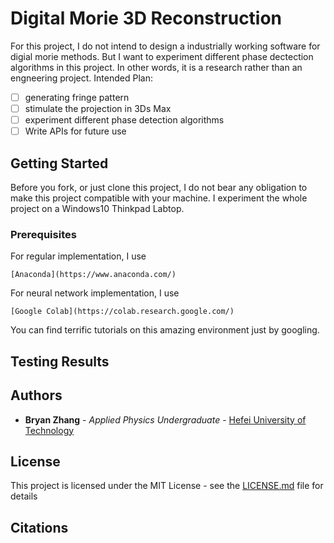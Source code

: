 #  Digital Morie 3D Reconstruction

For this project, I do not intend to design a industrially working software for digial morie methods. But I want to experiment different phase dectection algorithms in this project. In other words, it is a research rather than an engneering project.
Intended Plan:
- [ ] generating fringe pattern
- [ ] stimulate the projection in 3Ds Max
- [ ] experiment different phase detection algorithms
- [ ] Write APIs for future use

## Getting Started
Before you fork, or just clone this project, I do not bear any obligation to make this project compatible with your machine. I experiment the whole project on a Windows10 Thinkpad Labtop.

### Prerequisites
For regular implementation, I use

```
[Anaconda](https://www.anaconda.com/)
```
For neural network implementation, I use
```
[Google Colab](https://colab.research.google.com/)
```
You can find terrific tutorials on this amazing environment just by googling.

## Testing Results

## Authors

* **Bryan Zhang** - *Applied Physics Undergraduate* - [Hefei University of Technology](http://blossomnoodles.github.io)

## License

This project is licensed under the MIT License - see the [LICENSE.md](LICENSE.md) file for details

## Citations

